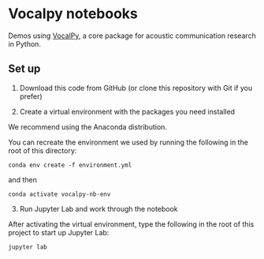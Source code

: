 # Vocalpy notebooks

Demos using [VocalPy](https://github.com/vocalpy/vocalpy),
a core package for acoustic communication research in Python.

## Set up

1. Download this code from GitHub (or clone this repository with Git if you prefer)

2. Create a virtual environment with the packages you need installed

We recommend using the Anaconda distribution.

You can recreate the environment we used by running the following in the root of this directory:

```console
conda env create -f environment.yml
```

and then

```console
conda activate vocalpy-nb-env
```

3. Run Jupyter Lab and work through the notebook

After activating the virtual environment,
type the following in the root of this project to start up Jupyter Lab:

```console
jupyter lab
```
